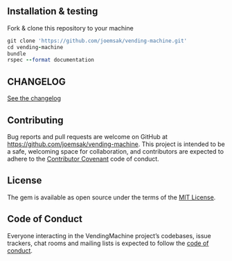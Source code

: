 ## Installation & testing

Fork & clone this repository to your machine

```ruby
git clone 'https://github.com/joemsak/vending-machine.git'
cd vending-machine
bundle
rspec --format documentation
```

## CHANGELOG

[See the changelog](https://github.com/joemsak/vending-machine/blob/master/CHANGELOG.md)

## Contributing

Bug reports and pull requests are welcome on GitHub at https://github.com/joemsak/vending-machine. This project is intended to be a safe, welcoming space for collaboration, and contributors are expected to adhere to the [Contributor Covenant](http://contributor-covenant.org) code of conduct.

## License

The gem is available as open source under the terms of the [MIT License](https://opensource.org/licenses/MIT).

## Code of Conduct

Everyone interacting in the VendingMachine project’s codebases, issue trackers, chat rooms and mailing lists is expected to follow the [code of conduct](https://github.com/joemsak/vending-machine/blob/master/CODE_OF_CONDUCT.md).